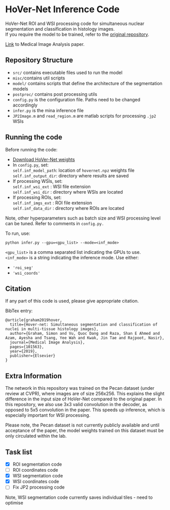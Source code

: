 # HoVer-Net Inference Code

HoVer-Net ROI and WSI processing code for simultaneous nuclear segmentation and classification in histology images. <br />
If you require the model to be trained, refer to the [original repository](https://github.com/vqdang/hover_net).  <br />

[Link](https://www.sciencedirect.com/science/article/abs/pii/S1361841519301045?via%3Dihub) to Medical Image Analysis paper. 

## Repository Structure

- `src/` contains executable files used to run the model
- `misc/`contains util scripts
- `model/` contains scripts that define the architecture of the segmentation models
- `postproc/` contains post processing utils
- `config.py` is the configuration file. Paths need to be changed accordingly
- `infer.py` is the mina inference file
- `JP2Image.m` and `read_region.m` are matlab scripts for processing `.jp2` WSIs


## Running the code

Before running the code:
+ [Download HoVer-Net weights](https://drive.google.com/file/d/1k1GSsQkFkSjYY0eXi2Kx7Hlj8AGrhOOP/view?usp=sharing)
+ In `config.py`, set: <br />
`self.inf_model_path`: location of `hovernet.npz` weights file <br />
`self.inf_output_dir`: directory where results are saved
+ If processing WSIs, set: <br />
`self.inf_wsi_ext` : WSI file extension <br />
`self.inf_wsi_dir` : directory where WSIs are located
+ If processing ROIs, set: <br />
`self.inf_imgs_ext` : ROI file extension <br />
`self.inf_data_dir` : directory where ROIs are located

Note, other hyperparameters such as batch size and WSI processing level can be tuned. Refer to comments in `config.py.` <br />

To run, use: <br />

`python infer.py --gpu=<gpu_list> --mode=<inf_mode>` <br />

`<gpu_list>` is a comma separated list indicating the GPUs to use. <br />
`<inf_mode>` is a string indicating the inference mode. Use either:

- `'roi_seg'`
- `'wsi_coords'`

## Citation 

If any part of this code is used, please give appropriate citation. <br />

BibTex entry: <br />
```
@article{graham2019hover,
  title={Hover-net: Simultaneous segmentation and classification of nuclei in multi-tissue histology images},
  author={Graham, Simon and Vu, Quoc Dang and Raza, Shan E Ahmed and Azam, Ayesha and Tsang, Yee Wah and Kwak, Jin Tae and Rajpoot, Nasir},
  journal={Medical Image Analysis},
  pages={101563},
  year={2019},
  publisher={Elsevier}
}
```

## Extra Information

The network in this repository was trained on the Pecan dataset (under review at CVPR), where images are of size 256x256. This explains the slight difference in the input size of HoVer-Net compared to the original paper. In this repository, we also use 3x3 valid convolution in the decoder, as opposed to 5x5 convolution in the paper. This speeds up inference, which is especially important for WSI processing.

Please note, the Pecan dataset is not currently publicly available and until acceptance of the paper, the model weights trained on this dataset must be only circulated within the lab. 

## Task list

- [x] ROI segmentation code
- [ ] ROI coordinates code
- [x] WSI segmentation code
- [x] WSI coordinates code
- [ ] Fix JP2 processing code

Note, WSI segmentation code currently saves individual tiles - need to optimise
